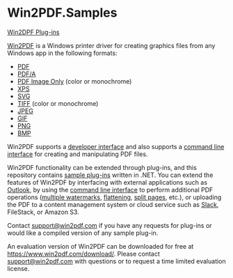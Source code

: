 # Win2PDF.Samples
[Win2DPF Plug-ins](/plug-in)

[Win2PDF](https://www.win2pdf.com) is a Windows printer driver for creating graphics files from any Windows app in the following formats:
 * [PDF](https://www.win2pdf.com/doc/index.html)
 * [PDF/A](https://www.win2pdf.com/doc/create-pdf-a.html)
 * [PDF Image Only](https://www.win2pdf.com/doc/create-pdf-image-only.html) (color or monochrome)
 * [XPS](https://www.win2pdf.com/doc/create-xps.html)
 * [SVG](https://www.win2pdf.com/doc/create-svg.html)
 * [TIFF](https://www.win2pdf.com/doc/create-tiff.html) (color or monochrome)
 * [JPEG](https://www.win2pdf.com/doc/create-jpg-gif-png-bmp-image.html)
 * [GIF](https://www.win2pdf.com/doc/create-jpg-gif-png-bmp-image.html)
 * [PNG](https://www.win2pdf.com/doc/create-jpg-gif-png-bmp-image.html)
 * [BMP](https://www.win2pdf.com/doc/create-jpg-gif-png-bmp-image.html)
 
Win2PDF supports a [developer interface](https://www.win2pdf.com/doc/registryoverview.html) and also supports a [command line interface](https://www.win2pdf.com/doc/win2pdf-desktop-command-line.html) for creating and manipulating PDF files.

Win2PDF functionality can be extended through plug-ins, and this repository contains [sample plug-ins](/plug-in) written in .NET.  You can extend the features of Win2PDF by interfacing with external applications such as [Outlook](/plug-ins/PDFSendToOutlook), by using the [command line interface](https://www.win2pdf.com/doc/win2pdf-desktop-command-line.html) to perform additional PDF operations ([multiple watermarks](/plug-in/PDFMulitpleWatermarks), [flattening](plug-ins/PDFImageOnlyFlatten), [split pages](plug-in/PDFSplitPages), etc.), or uploading the PDF to a content management system or cloud service such as [Slack](https://slack.com/), FileStack, or Amazon S3.

Contact support@win2pdf.com if you have any requests for plug-ins or would like a compiled version of any sample plug-in.
 
An evaluation version of Win2PDF can be downloaded for free at https://www.win2pdf.com/download/. Please contact support@win2pdf.com with questions or to request a time limited evaluation license.
